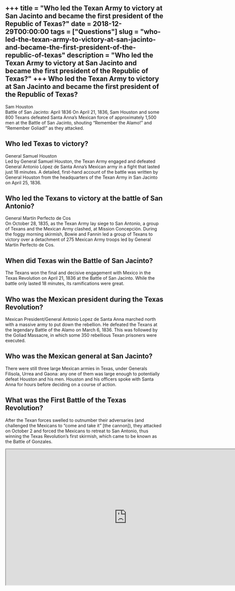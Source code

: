 +++
title = "Who led the Texan Army to victory at San Jacinto and became the first president of the Republic of Texas?"
date = 2018-12-29T00:00:00
tags = ["Questions"]
slug = "who-led-the-texan-army-to-victory-at-san-jacinto-and-became-the-first-president-of-the-republic-of-texas"
description = "Who led the Texan Army to victory at San Jacinto and became the first president of the Republic of Texas?"
+++
Who led the Texan Army to victory at San Jacinto and became the first president of the Republic of Texas?
---------------------------------------------------------------------------------------------------------

Sam Houston  
Battle of San Jacinto: April 1836 On April 21, 1836, Sam Houston and some 800 Texans defeated Santa Anna’s Mexican force of approximately 1,500 men at the Battle of San Jacinto, shouting “Remember the Alamo!” and “Remember Goliad!” as they attacked.

Who led Texas to victory?
-------------------------

General Samuel Houston  
Led by General Samuel Houston, the Texan Army engaged and defeated General Antonio López de Santa Anna’s Mexican army in a fight that lasted just 18 minutes. A detailed, first-hand account of the battle was written by General Houston from the headquarters of the Texan Army in San Jacinto on April 25, 1836.

Who led the Texans to victory at the battle of San Antonio?
-----------------------------------------------------------

General Martín Perfecto de Cos  
On October 28, 1835, as the Texan Army lay siege to San Antonio, a group of Texans and the Mexican Army clashed, at Mission Concepción. During the foggy morning skirmish, Bowie and Fannin led a group of Texans to victory over a detachment of 275 Mexican Army troops led by General Martín Perfecto de Cos.

When did Texas win the Battle of San Jacinto?
---------------------------------------------

The Texans won the final and decisive engagement with Mexico in the Texas Revolution on April 21, 1836 at the Battle of San Jacinto. While the battle only lasted 18 minutes, its ramifications were great.

Who was the Mexican president during the Texas Revolution?
----------------------------------------------------------

Mexican President/General Antonio Lopez de Santa Anna marched north with a massive army to put down the rebellion. He defeated the Texans at the legendary Battle of the Alamo on March 6, 1836. This was followed by the Goliad Massacre, in which some 350 rebellious Texan prisoners were executed.

Who was the Mexican general at San Jacinto?
-------------------------------------------

There were still three large Mexican armies in Texas, under Generals Filisola, Urrea and Gaona: any one of them was large enough to potentially defeat Houston and his men. Houston and his officers spoke with Santa Anna for hours before deciding on a course of action.

What was the First Battle of the Texas Revolution?
--------------------------------------------------

After the Texan forces swelled to outnumber their adversaries (and challenged the Mexicans to “come and take it” \[the cannon\]), they attacked on October 2 and forced the Mexicans to retreat to San Antonio, thus winning the Texas Revolution’s first skirmish, which came to be known as the Battle of Gonzales.

<iframe allow="accelerometer; autoplay; clipboard-write; encrypted-media; gyroscope; picture-in-picture" allowfullscreen="" class="__youtube_prefs__  epyt-is-override  no-lazyload" data-no-lazy="1" data-origheight="433" data-origwidth="770" data-skipgform_ajax_framebjll="" height="433" id="_ytid_33634" loading="lazy" src="https://www.youtube.com/embed/HsEzfJoBzgI?enablejsapi=1&autoplay=0&cc_load_policy=0&cc_lang_pref=&iv_load_policy=1&loop=0&modestbranding=0&rel=1&fs=1&playsinline=0&autohide=2&theme=dark&color=red&controls=1&" title="YouTube player" width="770"></iframe>